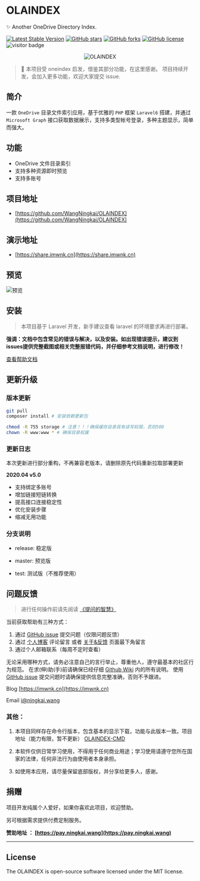 # OLAINDEX

✨ Another OneDrive Directory Index.

[![Latest Stable Version](https://poser.pugx.org/wangningkai/olaindex/v/stable)](https://packagist.org/packages/wangningkai/olaindex)
[![GitHub stars](https://img.shields.io/github/stars/WangNingkai/OLAINDEX.svg?style=flat-square)](https://github.com/WangNingkai/OLAINDEX/stargazers)
[![GitHub forks](https://img.shields.io/github/forks/WangNingkai/OLAINDEX.svg?style=flat-square)](https://github.com/WangNingkai/OLAINDEX/network)
[![GitHub license](https://img.shields.io/github/license/WangNingkai/OLAINDEX.svg?style=flat-square)](https://github.com/WangNingkai/OLAINDEX/blob/master/LICENSE)
![visitor badge](https://visitor-badge.glitch.me/badge?page_id=WangNingkai.OLAINDEX)

<div align=center><img alt="OLAINDEX" src="https://ojpoc641y.qnssl.com/FoO82Ql-AAn6TPIUa7RtbgWCPihl.png"/></div>


> 👋 本项目受 oneindex 启发，借鉴其部分功能，在这里感谢。 项目持续开发，会加入更多功能，欢迎大家提交 issue.

## 简介

一款 `OneDrive` 目录文件索引应用，基于优雅的 `PHP` 框架 `Laravel6` 搭建，并通过 `Microsoft Graph` 接口获取数据展示，支持多类型帐号登录，多种主题显示，简单而强大。

## 功能

- OneDrive 文件目录索引
- 支持多种资源即时预览
- 支持多账号

## 项目地址

- [https://github.com/WangNingkai/OLAINDEX](https://github.com/WangNingkai/OLAINDEX)

## 演示地址

- [https://share.imwnk.cn](https://share.imwnk.cn)

## 预览

![预览](https://ojpoc641y.qnssl.com/FpR4_obUhswLJXCEBgKOV4Pz7qg3.png)

## 安装

> 本项目基于 Laravel 开发，新手建议查看 laravel 的环境要求再进行部署。

**强调：文档中包含常见的错误与解决，以及安装。如出现错误提示，建议到issues提供完整截图或相关完整报错代码，并仔细参考文档说明，进行修改！**

[查看帮助文档](https://wangningkai.github.io/OLAINDEX)

## 更新升级

### 版本更新

```bash
git pull 
composer install # 安装依赖更新包

chmod -R 755 storage # 注意！！！确保缓存目录具有读写权限，否则500
chown -R www:www * # 确保目录权属
```

### 更新日志

本次更新进行部分重构，不再兼容老版本，请删除原先代码重新拉取部署更新

**2020.04 v5.0**

- 支持绑定多账号
- 增加链接短链转换
- 提高接口连接稳定性
- 优化安装步骤
- 缩减无用功能

### 分支说明

- release: 稳定版

- master: 预览版

- test: 测试版（不推荐使用）

## 问题反馈

> 进行任何操作前请先阅读 [《提问的智慧》](https://github.com/ruby-china/How-To-Ask-Questions-The-Smart-Way/blob/master/README-zh_CN.md)

当前获取帮助有三种方式：

1. 通过 [GitHub issue](https://github.com/WangNingkai/OLAINDEX/issues) 提交问题（仅限问题反馈）
2. 通过 [个人博客](https://imwnk.cn) 评论留言 或者 [关于&反馈](https://olaindex.ningkai.wang)  页面最下角留言
3. 通过个人邮箱联系（每周不定时查看）

无论采用哪种方式，请务必注意自己的言行举止，尊重他人，遵守最基本的社区行为规范。
在求(伸)助(手)前请确保已经仔细 [Github Wiki](https://github.com/WangNingkai/OLAINDEX/wiki) 内的所有说明。
使用 [GitHub issue](https://github.com/WangNingkai/OLAINDEX/issues) 提交问题时请确保提供信息完整准确，否则不予跟进。

Blog [https://imwnk.cn](https://imwnk.cn)

Email [i@ningkai.wang](mailto:i@ningkai.wang)

### 其他：

1. 本项目同样存在命令行版本，包含基本的显示下载，功能与此版本一致。项目地址（能力有限，暂不更新） [OLAINDEX-CMD](https://git.io/OLACMD)

2. 本软件仅供日常学习使用，不得用于任何商业用途；学习使用请遵守您所在国家的法律，任何非法行为由使用者本身承担。

3. 如使用本应用，请尽量保留底部版权，并分享给更多人，感谢。

## 捐赠

项目开发纯属个人爱好，如果你喜欢此项目，欢迎赞助。

另可根据需求提供付费定制服务。

**赞助地址 ： [https://pay.ningkai.wang](https://pay.ningkai.wang)**

---

## License
The OLAINDEX is open-source software licensed under the MIT license.
